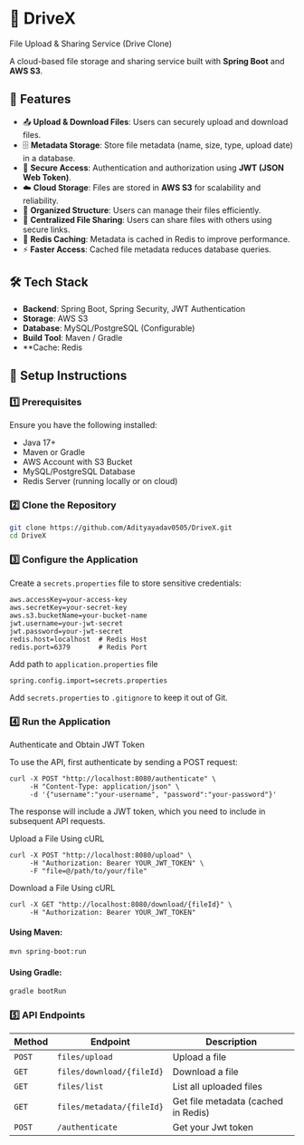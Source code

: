 # 📁 DriveX 
File Upload & Sharing Service (Drive Clone)

A cloud-based file storage and sharing service built with **Spring Boot** and **AWS S3**.

## 🚀 Features

- 📤 **Upload & Download Files**: Users can securely upload and download files.
- 🗄️ **Metadata Storage**: Store file metadata (name, size, type, upload date) in a database.
- 🔐 **Secure Access**: Authentication and authorization using **JWT (JSON Web Token)**.
- ☁️ **Cloud Storage**: Files are stored in **AWS S3** for scalability and reliability.
- 📂 **Organized Structure**: Users can manage their files efficiently.
- 🔗 **Centralized File Sharing**: Users can share files with others using secure links.
- 🚀 **Redis Caching**: Metadata is cached in Redis to improve performance.
- ⚡ **Faster Access**: Cached file metadata reduces database queries.

## 🛠️ Tech Stack

- **Backend**: Spring Boot, Spring Security, JWT Authentication
- **Storage**: AWS S3
- **Database**: MySQL/PostgreSQL (Configurable)
- **Build Tool**: Maven / Gradle
- **Cache: Redis

## 📌 Setup Instructions

### 1️⃣ Prerequisites
Ensure you have the following installed:
- Java 17+
- Maven or Gradle
- AWS Account with S3 Bucket
- MySQL/PostgreSQL Database
- Redis Server (running locally or on cloud)

### 2️⃣ Clone the Repository
```sh
git clone https://github.com/Adityayadav0505/DriveX.git
cd DriveX
```

### 3️⃣ Configure the Application
Create a `secrets.properties` file to store sensitive credentials:

```properties
aws.accessKey=your-access-key
aws.secretKey=your-secret-key
aws.s3.bucketName=your-bucket-name
jwt.username=your-jwt-secret
jwt.password=your-jwt-secret
redis.host=localhost  # Redis Host
redis.port=6379       # Redis Port
```

Add path to `application.properties` file

```path
spring.config.import=secrets.properties
```

Add `secrets.properties` to `.gitignore` to keep it out of Git.

### 4️⃣ Run the Application

Authenticate and Obtain JWT Token

To use the API, first authenticate by sending a POST request:

```
curl -X POST "http://localhost:8080/authenticate" \
     -H "Content-Type: application/json" \
     -d '{"username":"your-username", "password":"your-password"}'
```

The response will include a JWT token, which you need to include in subsequent API requests.

Upload a File Using cURL
```
curl -X POST "http://localhost:8080/upload" \
     -H "Authorization: Bearer YOUR_JWT_TOKEN" \
     -F "file=@/path/to/your/file"
```

Download a File Using cURL
```
curl -X GET "http://localhost:8080/download/{fileId}" \
     -H "Authorization: Bearer YOUR_JWT_TOKEN"
```

#### Using Maven:
```sh
mvn spring-boot:run
```
#### Using Gradle:
```sh
gradle bootRun
```

### 5️⃣ API Endpoints
| Method | Endpoint | Description |
|--------|---------|-------------|
| `POST` | `files/upload` | Upload a file |
| `GET` | `files/download/{fileId}` | Download a file |
| `GET` | `files/list` | List all uploaded files |
| `GET` | `files/metadata/{fileId}` | Get file metadata (cached in Redis) |
| `POST` | `/authenticate` | Get your Jwt token |

